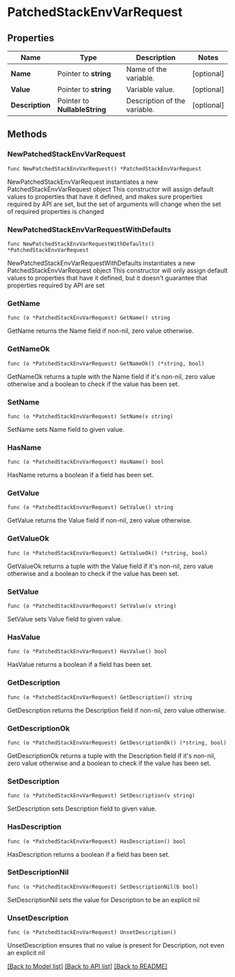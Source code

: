 # PatchedStackEnvVarRequest

## Properties

Name | Type | Description | Notes
------------ | ------------- | ------------- | -------------
**Name** | Pointer to **string** | Name of the variable. | [optional] 
**Value** | Pointer to **string** | Variable value. | [optional] 
**Description** | Pointer to **NullableString** | Description of the variable. | [optional] 

## Methods

### NewPatchedStackEnvVarRequest

`func NewPatchedStackEnvVarRequest() *PatchedStackEnvVarRequest`

NewPatchedStackEnvVarRequest instantiates a new PatchedStackEnvVarRequest object
This constructor will assign default values to properties that have it defined,
and makes sure properties required by API are set, but the set of arguments
will change when the set of required properties is changed

### NewPatchedStackEnvVarRequestWithDefaults

`func NewPatchedStackEnvVarRequestWithDefaults() *PatchedStackEnvVarRequest`

NewPatchedStackEnvVarRequestWithDefaults instantiates a new PatchedStackEnvVarRequest object
This constructor will only assign default values to properties that have it defined,
but it doesn't guarantee that properties required by API are set

### GetName

`func (o *PatchedStackEnvVarRequest) GetName() string`

GetName returns the Name field if non-nil, zero value otherwise.

### GetNameOk

`func (o *PatchedStackEnvVarRequest) GetNameOk() (*string, bool)`

GetNameOk returns a tuple with the Name field if it's non-nil, zero value otherwise
and a boolean to check if the value has been set.

### SetName

`func (o *PatchedStackEnvVarRequest) SetName(v string)`

SetName sets Name field to given value.

### HasName

`func (o *PatchedStackEnvVarRequest) HasName() bool`

HasName returns a boolean if a field has been set.

### GetValue

`func (o *PatchedStackEnvVarRequest) GetValue() string`

GetValue returns the Value field if non-nil, zero value otherwise.

### GetValueOk

`func (o *PatchedStackEnvVarRequest) GetValueOk() (*string, bool)`

GetValueOk returns a tuple with the Value field if it's non-nil, zero value otherwise
and a boolean to check if the value has been set.

### SetValue

`func (o *PatchedStackEnvVarRequest) SetValue(v string)`

SetValue sets Value field to given value.

### HasValue

`func (o *PatchedStackEnvVarRequest) HasValue() bool`

HasValue returns a boolean if a field has been set.

### GetDescription

`func (o *PatchedStackEnvVarRequest) GetDescription() string`

GetDescription returns the Description field if non-nil, zero value otherwise.

### GetDescriptionOk

`func (o *PatchedStackEnvVarRequest) GetDescriptionOk() (*string, bool)`

GetDescriptionOk returns a tuple with the Description field if it's non-nil, zero value otherwise
and a boolean to check if the value has been set.

### SetDescription

`func (o *PatchedStackEnvVarRequest) SetDescription(v string)`

SetDescription sets Description field to given value.

### HasDescription

`func (o *PatchedStackEnvVarRequest) HasDescription() bool`

HasDescription returns a boolean if a field has been set.

### SetDescriptionNil

`func (o *PatchedStackEnvVarRequest) SetDescriptionNil(b bool)`

 SetDescriptionNil sets the value for Description to be an explicit nil

### UnsetDescription
`func (o *PatchedStackEnvVarRequest) UnsetDescription()`

UnsetDescription ensures that no value is present for Description, not even an explicit nil

[[Back to Model list]](../README.md#documentation-for-models) [[Back to API list]](../README.md#documentation-for-api-endpoints) [[Back to README]](../README.md)



